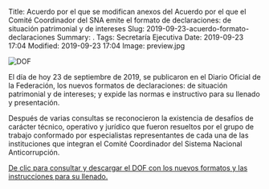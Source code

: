 Title: Acuerdo por el que se modifican anexos del Acuerdo por el que el Comité Coordinador del SNA emite el formato de declaraciones: de situación patrimonial y de intereses
Slug: 2019-09-23-acuerdo-formato-declaraciones
Summary: .
Tags: Secretaría Ejecutiva
Date: 2019-09-23 17:04
Modified: 2019-09-23 17:04
Image: preview.jpg


<img class="img-fluid" src="dof.jpg" alt="DOF">

El día de hoy 23 de septiembre de 2019, se publicaron en el Diario Oficial de la Federación, los nuevos formatos de declaraciones: de situación patrimonial y de intereses; y expide las normas e instructivo para su llenado y presentación.

Después de varias consultas se reconocieron la existencia de desafíos de carácter técnico, operativo y jurídico que fueron resueltos por el grupo de trabajo conformado por especialistas representantes de cada una de las instituciones que integran el Comité Coordinador del Sistema Nacional Anticorrupción.

[De clic para consultar y descargar el DOF con los nuevos formatos y las instrucciones para su llenado.](https://bit.ly/2l4mx3b)
